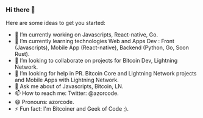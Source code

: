 ### Hi there 👋




Here are some ideas to get you started:

- 🔭 I’m currently working on Javascripts, React-native, Go.
- 🌱 I’m currently learning technologies Web and Apps Dev : Front (Javascripts), Mobile App (React-native), Backend (Python, Go, Soon Rust).
- 👯 I’m looking to collaborate on projects for Bitcoin Dev, Lightning Network.
- 🤔 I’m looking for help in PR. Bitcoin Core and Lightning Network projects and Mobile Apps with Lightning Network. 
- 💬 Ask me about of Javascripts, Bitcoin, LN.
- 📫 How to reach me: Twitter: @azorcode.
- 😄 Pronouns: azorcode.
- ⚡ Fun fact: I'm Bitcoiner and Geek of Code ;).

